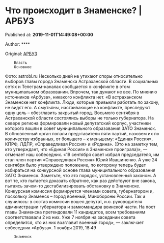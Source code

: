 
# Что происходит в Знаменске? | АРБУЗ

Published at: **2019-11-01T14:49:08+00:00**

Author: ****

Original: [АРБУЗ](https://arbuztoday.ru/chto-proisxodit-v-znamenske/)


        Власть
        Основное
      
Фото: astrobl.ru
Несколько дней не утихают споры относительно выборов главы города Знаменска Астраханской области. В социальных сетях и Телеграм-каналах сообщается о конфликте в этом муниципальном образовании. Впрочем, так думают не все. По мнению источников «Арбуза», никакого конфликта нет.
«В астраханском Знаменске нет конфликта. Люди, которые привыкли работать по закону, не видят его. А смутьяны, настаивающие на конфликте, преследуют одну цель – обезглавить закрытый город. Восьмого сентября в Астраханской области состоялись выборы не только губернатора. На севере региона формировали новый депутатский корпус, участники которого вошли в совет муниципального образования ЗАТО Знаменск. В обновленный орган попали представители пяти партий, назовем их по количеству избранных, от большего – к меньшему: «Единая Россия», КПРФ, ЛДПР, «Справедливая Россия» и «Родина». (Это на заметку тем, кто утверждает, что «Единая Россия» в Знаменске проиграла)», — отмечает наш собеседник.
«19 сентября совет избрал председателя, им стал член партии «Справедливая Россия» Юрий Ивашиненко. А уже 24 сентября было утверждено положение, по которому теперь будет избираться на конкурсной основе глава муниципального образования ЗАТО Знаменск. Заметьте, что это порядок, установленный законом. А вот те, кто пытается доказать обратное, как раз действуют вне закона, пытаясь зачем-то дестабилизировать обстановку в Знаменске. Конкурсная комиссия формируется членами совета, губернатором и, поскольку Знаменск – город военный, Минобороны России. Так и случилось: в состав комиссии вошел депутат, и.о. руководителя администрации губернатора и замкомандира воинской части. На пост главы Знаменска претендовали 11 кандидатов, всем требованиям соответствовали 2 из них. Уже 7 ноября на заседании совета определится, кто из них возглавит военный город», — заключает собеседник «Арбуза».
1 ноября 2019, 18:49

        Знаменск
      
